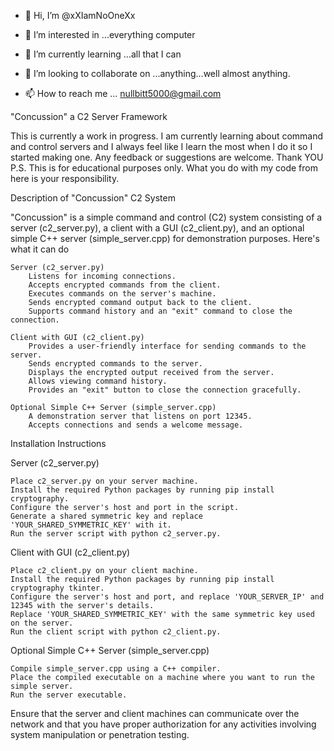 - 👋 Hi, I’m @xXIamNoOneXx
- 👀 I’m interested in ...everything computer
- 🌱 I’m currently learning ...all that I can
- 💞️ I’m looking to collaborate on ...anything...well almost anything.
  
- 📫 How to reach me ... nullbitt5000@gmail.com

"Concussion" a C2 Server Framework

This is currently a work in progress. I am currently learning about command and control servers and I always feel like I learn the most when I do it so I started making one. Any feedback or suggestions are welcome. Thank YOU
P.S. This is for educational purposes only. What you do with my code from here is your responsibility.

Description of "Concussion" C2 System

"Concussion" is a simple command and control (C2) system consisting of a server (c2_server.py), a client with a GUI (c2_client.py), and an optional simple C++ server (simple_server.cpp) for demonstration purposes. Here's what it can do

    Server (c2_server.py)
        Listens for incoming connections.
        Accepts encrypted commands from the client.
        Executes commands on the server's machine.
        Sends encrypted command output back to the client.
        Supports command history and an "exit" command to close the connection.

    Client with GUI (c2_client.py)
        Provides a user-friendly interface for sending commands to the server.
        Sends encrypted commands to the server.
        Displays the encrypted output received from the server.
        Allows viewing command history.
        Provides an "exit" button to close the connection gracefully.

    Optional Simple C++ Server (simple_server.cpp)
        A demonstration server that listens on port 12345.
        Accepts connections and sends a welcome message.

Installation Instructions

Server (c2_server.py)

    Place c2_server.py on your server machine.
    Install the required Python packages by running pip install cryptography.
    Configure the server's host and port in the script.
    Generate a shared symmetric key and replace 'YOUR_SHARED_SYMMETRIC_KEY' with it.
    Run the server script with python c2_server.py.

Client with GUI (c2_client.py)

    Place c2_client.py on your client machine.
    Install the required Python packages by running pip install cryptography tkinter.
    Configure the server's host and port, and replace 'YOUR_SERVER_IP' and 12345 with the server's details.
    Replace 'YOUR_SHARED_SYMMETRIC_KEY' with the same symmetric key used on the server.
    Run the client script with python c2_client.py.

Optional Simple C++ Server (simple_server.cpp)

    Compile simple_server.cpp using a C++ compiler.
    Place the compiled executable on a machine where you want to run the simple server.
    Run the server executable.

Ensure that the server and client machines can communicate over the network and that you have proper authorization for any activities involving system manipulation or penetration testing.
